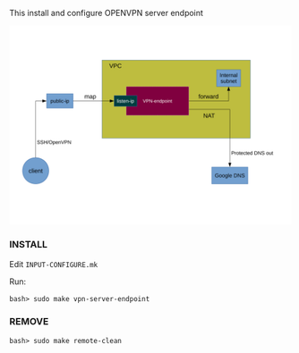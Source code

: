 This install and configure OPENVPN server endpoint

![Model](./docs/model.svg)


### INSTALL
Edit ```INPUT-CONFIGURE.mk```

Run:
```
bash> sudo make vpn-server-endpoint
```

### REMOVE
```
bash> sudo make remote-clean
```
